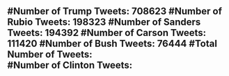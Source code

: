 #Number of Trump Tweets: 708623
#Number of Rubio Tweets: 198323
#Number of Sanders Tweets: 194392
#Number of Carson Tweets: 111420
#Number of Bush Tweets: 76444
#Total Number of Tweets:  
#Number of Clinton Tweets: 
---
